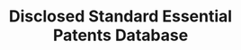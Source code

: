 ---
layout: default
bigquery: https://console.cloud.google.com/bigquery?p=patents-public-data&d=dsep&page=dataset
citation: 'Bekkers, R., Catalini, C., Martinelli, A., & Simcoe, T. (2012). Intellectual
  Property Disclosure in Standards Development. Proceedings from NBER conference on
  Standards, Patents & Innovation, Tucson (AZ), January 20 and 21, 2012.


  '
code: codebook included in excel files
contributors:
- Rudi Bekkers
- Christian Catalini
- Arianna Martinelli
- Timothy Simcoe
- Cesare Righi
cost: None
description: "The OEIDD database provides a full overview of all disclosed IPR at\
  \ setting organizations world-wide. Based on the archives of thirteen major SSOs\
  \ as of March 2011, the disclosure data is cleaned, harmonized, and all disclosed\
  \ USPTO or EPO patents or patent applications are matched against patent identities\
  \ in the PATSTAT database. Overall, the database contains 46,906 disclosed patents,\
  \ patent applications or blankets, from 969 different firms, with 14057 USPTO or\
  \ EPO patents or patent applications identified in PATSTAT, belonging to 4814 different\
  \ INPADOC patent families and 5337 different DOCDB patent families. \n"
documentation: Included with files
last_edit: Mon, 19 Jun 2023 16:42:41 GMT
location: http://ssopatents.org/
open_access: 'TRUE'
schema_fields:
- family_id
- date
- committee_project
- third_party
- blanket_scope
- blanket_type
- sso
- serial_cleaned
- tc_name
- patent_owner_unharmonized
- sc_name
- record_id
- copyright
- wg_name
- patent_owner_harmonized
- pub_cleaned
- reciprocity
- licensing_commitment
- disclosure_event
- standard
shortname: dsep_data
tags:
- disclosure
- standards
- patents
terms_of_use: "Anyone is free to use this data, provided that any paper or report\
  \ published that uses this data includes the following literature citation:  \n\n\
  \n\"Bekkers, R., Catalini, C., Martinelli, A., & Simcoe, T. (2012). Intellectual\
  \ Property Disclosure in Standards Development. Proceedings from NBER conference\
  \ on Standards, Patents & Innovation, Tucson (AZ), January 20 and 21, 2012.\""
title: Disclosed Standard Essential Patents Database
uuid: 297f265e-eb23-48aa-b4df-54333ba779ab
versioning: 'TRUE'
---